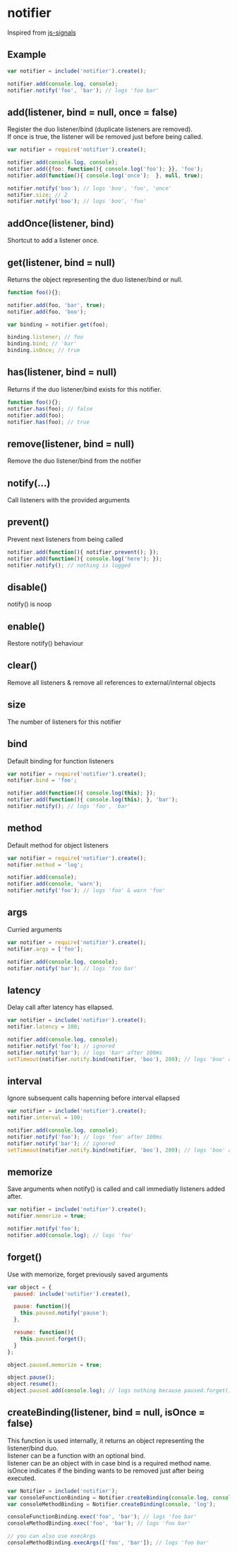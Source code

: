 # notifier

Inspired from [js-signals](https://github.com/millermedeiros/js-signals)

## Example

```javascript
var notifier = include('notifier').create();

notifier.add(console.log, console);
notifier.notify('foo', 'bar'); // logs 'foo bar'
```

## add(listener, bind = null, once = false)

Register the duo listener/bind (duplicate listeners are removed).<br />
If once is true, the listener will be removed just before being called.

```javascript
var notifier = require('notifier').create();

notifier.add(console.log, console);
notifier.add({foo: function(){ console.log('foo'); }}, 'foo');
notifier.add(function(){ console.log('once');  }, null, true);

notifier.notify('boo'); // logs 'boo', 'foo', 'once'
notifier.size; // 2
notifier.notify('boo'); // logs 'boo', 'foo'
```

## addOnce(listener, bind)

Shortcut to add a listener once.

## get(listener, bind = null)

Returns the object representing the duo listener/bind or null.

```javascript
function foo(){};

notifier.add(foo, 'bar', true);
notifier.add(foo, 'boo');

var binding = notifier.get(foo);

binding.listener; // foo
binding.bind; // 'bar'
binding.isOnce; // true
```

## has(listener, bind = null)

Returns if the duo listener/bind exists for this notifier.

```javascript
function foo(){};
notifier.has(foo); // false
notifier.add(foo);
notifier.has(foo); // true
```

## remove(listener, bind = null)

Remove the duo listener/bind from the notifier

## notify(...)

Call listeners with the provided arguments

## prevent()

Prevent next listeners from being called

```javascript
notifier.add(function(){ notifier.prevent(); });
notifier.add(function(){ console.log('here'); });
notifier.notify(); // nothing is logged
```

## disable()

notify() is noop

## enable()

Restore notify() behaviour

## clear()

Remove all listeners & remove all references to external/internal objects

## size

The number of listeners for this notifier

## bind

Default binding for function listeners

```javascript
var notifier = require('notifier').create();
notifier.bind = 'foo';

notifier.add(function(){ console.log(this); });
notifier.add(function(){ console.log(this); }, 'bar');
notifier.notify(); // logs 'foo', 'bar'
```

## method

Default method for object listeners

```javascript
var notifier = require('notifier').create();
notifier.method = 'log';

notifier.add(console);
notifier.add(console, 'warn');
notifier.notify('foo'); // logs 'foo' & warn 'foo'
```

## args

Curried arguments

```javascript
var notifier = require('notifier').create();
notifier.args = ['foo'];

notifier.add(console.log, console);
notifier.notify('bar'); // logs 'foo bar'
```

## latency

Delay call after latency has ellapsed.

```javascript
var notifier = include('notifier').create();
notifier.latency = 100;

notifier.add(console.log, console);
notifier.notify('foo'); // ignored
notifier.notify('bar'); // logs 'bar' after 100ms
setTimeout(notifier.notify.bind(notifier, 'boo'), 200); // logs 'boo' after 300ms
```

## interval

Ignore subsequent calls hapenning before interval ellapsed

```javascript
var notifier = include('notifier').create();
notifier.interval = 100;

notifier.add(console.log, console);
notifier.notify('foo'); // logs 'foo' after 100ms
notifier.notify('bar'); // ignored
setTimeout(notifier.notify.bind(notifier, 'boo'), 200); // logs 'boo' after 200ms
```

## memorize

Save arguments when notify() is called and call immediatly listeners added after.

```javascript
var notifier = include('notifier').create();
notifier.memorize = true;

notifier.notify('foo');
notifier.add(console.log); // logs 'foo'
```

## forget()

Use with memorize, forget previously saved arguments

```javascript
var object = {
  paused: include('notifier').create(),

  pause: function(){
    this.paused.notify('pause');
  },

  resume: function(){
    this.paused.forget();
  }
};

object.paused.memorize = true;

object.pause();
object.resume();
object.paused.add(console.log); // logs nothing because paused.forget() was called by resume
```

## createBinding(listener, bind = null, isOnce = false)

This function is used internally, it returns an object representing the listener/bind duo.<br />
listener can be a function with an optional bind.<br />
listener can be an object with in case bind is a required method name.<br />
isOnce indicates if the binding wants to be removed just after being executed.

```javascript
var Notifier = include('notifier');
var consoleFunctionBinding = Notifier.createBinding(console.log, console);
var consoleMethodBinding = Notifier.createBinding(console, 'log');

consoleFunctionBinding.exec('foo', 'bar'); // logs 'foo bar'
consoleMethodBinding.exec('foo', 'bar'); // logs 'foo bar'

// you can also use execArgs
consoleMethodBinding.execArgs(['foo', 'bar']); // logs 'foo bar'
```
